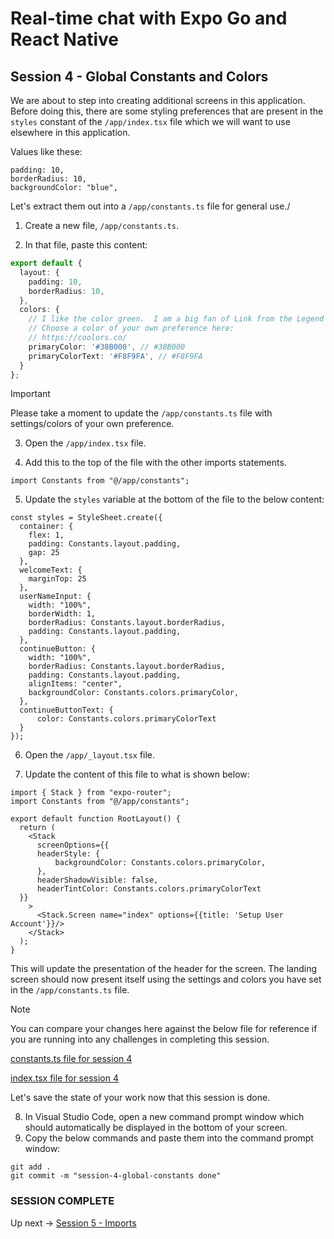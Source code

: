 # Real-time chat with Expo Go and React Native
## Session 4 - Global Constants and Colors

We are about to step into creating additional screens in this application.  Before doing this, there are some styling preferences that are present in the `styles` constant of the `/app/index.tsx` file which we will want to use elsewhere in this application.

Values like these:
```tsx
padding: 10,
borderRadius: 10,
backgroundColor: "blue",
```

Let's extract them out into a `/app/constants.ts` file for general use./

1. Create a new file, `/app/constants.ts`.

2. In that file, paste this content:
```ts
export default {
  layout: {
    padding: 10,
    borderRadius: 10,
  },
  colors: {
    // I like the color green.  I am a big fan of Link from the Legend of Zelda.
    // Choose a color of your own preference here:
    // https://coolors.co/
    primaryColor: '#38B000', // #38B000
    primaryColorText: '#F8F9FA', // #F8F9FA
  }
};
```

> [!IMPORTANT]  
> Please take a moment to update the `/app/constants.ts` file with settings/colors of your own preference.

3. Open the `/app/index.tsx` file.

4. Add this to the top of the file with the other imports statements.
```tsx
import Constants from "@/app/constants";
```

5. Update the `styles` variable at the bottom of the file to the below content:
```tsx
const styles = StyleSheet.create({
  container: {
    flex: 1,
    padding: Constants.layout.padding,
    gap: 25
  },
  welcomeText: {
    marginTop: 25
  },
  userNameInput: {
    width: "100%",
    borderWidth: 1,
    borderRadius: Constants.layout.borderRadius,
    padding: Constants.layout.padding,
  },
  continueButton: {
    width: "100%",
    borderRadius: Constants.layout.borderRadius,
    padding: Constants.layout.padding,
    alignItems: "center",
    backgroundColor: Constants.colors.primaryColor,
  },
  continueButtonText: {
      color: Constants.colors.primaryColorText
  }
});
```

6. Open the `/app/_layout.tsx` file.

7. Update the content of this file to what is shown below:
```tsx
import { Stack } from "expo-router";
import Constants from "@/app/constants";

export default function RootLayout() {
  return (
    <Stack 
      screenOptions={{
      headerStyle: {
          backgroundColor: Constants.colors.primaryColor,
      },
      headerShadowVisible: false,
      headerTintColor: Constants.colors.primaryColorText
  }}
    >
      <Stack.Screen name="index" options={{title: 'Setup User Account'}}/>
    </Stack>
  );
}
```
This will update the presentation of the header for the screen.
The landing screen should now present itself using the settings and colors you have set in the `/app/constants.ts` file.

> [!NOTE] 
> You can compare your changes here against the below file for reference if you are running into any challenges in completing this session.
>
> [constants.ts file for session 4](https://github.com/cah-john-ryan/expo-go-real-time-chat/blob/session-4-global-constants/expo-go-real-time-chat/app/constants.ts)
>
> [index.tsx file for session 4](https://github.com/cah-john-ryan/expo-go-real-time-chat/blob/session-4-global-constants/expo-go-real-time-chat/app/index.tsx)

Let's save the state of your work now that this session is done.

8. In Visual Studio Code, open a new command prompt window which should automatically be displayed in the bottom of your screen.
9. Copy the below commands and paste them into the command prompt window:
```
git add .
git commit -m "session-4-global-constants done"
```


### SESSION COMPLETE

Up next -> [Session 5 - Imports](session-5-imports.md)
